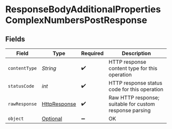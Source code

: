 # ResponseBodyAdditionalPropertiesComplexNumbersPostResponse


## Fields

| Field                                                                                                                                                                 | Type                                                                                                                                                                  | Required                                                                                                                                                              | Description                                                                                                                                                           |
| --------------------------------------------------------------------------------------------------------------------------------------------------------------------- | --------------------------------------------------------------------------------------------------------------------------------------------------------------------- | --------------------------------------------------------------------------------------------------------------------------------------------------------------------- | --------------------------------------------------------------------------------------------------------------------------------------------------------------------- |
| `contentType`                                                                                                                                                         | *String*                                                                                                                                                              | :heavy_check_mark:                                                                                                                                                    | HTTP response content type for this operation                                                                                                                         |
| `statusCode`                                                                                                                                                          | *int*                                                                                                                                                                 | :heavy_check_mark:                                                                                                                                                    | HTTP response status code for this operation                                                                                                                          |
| `rawResponse`                                                                                                                                                         | [HttpResponse<InputStream>](https://docs.oracle.com/en/java/javase/11/docs/api/java.net.http/java/net/http/HttpResponse.html)                                         | :heavy_check_mark:                                                                                                                                                    | Raw HTTP response; suitable for custom response parsing                                                                                                               |
| `object`                                                                                                                                                              | [Optional<ResponseBodyAdditionalPropertiesComplexNumbersPostResponseBody>](../../models/operations/ResponseBodyAdditionalPropertiesComplexNumbersPostResponseBody.md) | :heavy_minus_sign:                                                                                                                                                    | OK                                                                                                                                                                    |